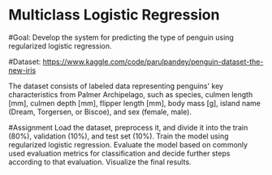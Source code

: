 # Multiclass Logistic Regression


#Goal: Develop the system for predicting the type of penguin using regularized logistic regression.

#Dataset: https://www.kaggle.com/code/parulpandey/penguin-dataset-the-new-iris

The dataset consists of labeled data representing penguins' key characteristics from Palmer Archipelago, such as species, culmen length [mm], culmen depth [mm], flipper length [mm], body mass [g], island name (Dream, Torgersen, or Biscoe), and sex (female, male).


#Assignment
Load the dataset, preprocess it, and divide it into the train (80%), validation (10%), and test set (10%). Train the model using regularized logistic regression. Evaluate the model based on commonly used evaluation metrics for classification and decide further steps according to that evaluation. Visualize the final results.

